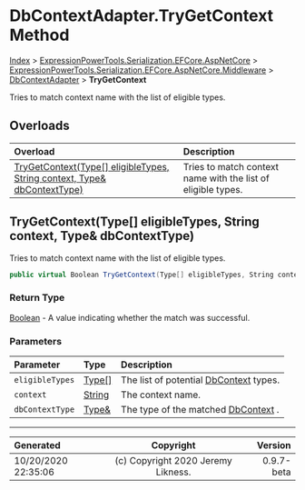﻿# DbContextAdapter.TryGetContext Method

[Index](../index.md) > [ExpressionPowerTools.Serialization.EFCore.AspNetCore](ExpressionPowerTools.Serialization.EFCore.AspNetCore.a.md) > [ExpressionPowerTools.Serialization.EFCore.AspNetCore.Middleware](ExpressionPowerTools.Serialization.EFCore.AspNetCore.Middleware.n.md) > [DbContextAdapter](ExpressionPowerTools.Serialization.EFCore.AspNetCore.Middleware.DbContextAdapter.cs.md) > **TryGetContext**

Tries to match context name with the list of eligible types.

## Overloads

| Overload | Description |
| :-- | :-- |
| [TryGetContext(Type[] eligibleTypes, String context, Type& dbContextType)](#trygetcontexttype[]-eligibletypes-string-context-type&-dbcontexttype) | Tries to match context name with the list of eligible types. |
## TryGetContext(Type[] eligibleTypes, String context, Type& dbContextType)

Tries to match context name with the list of eligible types.

```csharp
public virtual Boolean TryGetContext(Type[] eligibleTypes, String context, Type& dbContextType)
```

### Return Type

 [Boolean](https://docs.microsoft.com/dotnet/api/system.boolean)  - A value indicating whether the match was successful.

### Parameters

| Parameter | Type | Description |
| :-- | :-- | :-- |
| `eligibleTypes` | [Type[]](https://docs.microsoft.com/dotnet/api/system.type) | The list of potential [DbContext](https://docs.microsoft.com/dotnet/api/microsoft.entityframeworkcore.dbcontext) types. |
| `context` | [String](https://docs.microsoft.com/dotnet/api/system.string) | The context name. |
| `dbContextType` | [Type&](https://docs.microsoft.com/dotnet/api/system.type&) | The type of the matched [DbContext](https://docs.microsoft.com/dotnet/api/microsoft.entityframeworkcore.dbcontext) . |



---

| Generated | Copyright | Version |
| :-- | :-: | --: |
| 10/20/2020 22:35:06 | (c) Copyright 2020 Jeremy Likness. | 0.9.7-beta |
